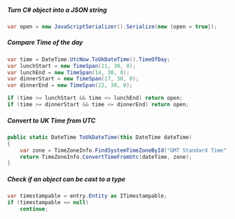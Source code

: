 ##### Turn C# object into a JSON string

```csharp
var open = new JavaScriptSerializer().Serialize(new {open = true});
```

##### Compare Time of the day

```csharp
var time = DateTime.UtcNow.ToUkDateTime().TimeOfDay;
var lunchStart = new TimeSpan(11, 30, 0);
var lunchEnd = new TimeSpan(14, 30, 0);
var dinnerStart = new TimeSpan(17, 30, 0);
var dinnerEnd = new TimeSpan(22, 30, 0);

if (time >= lunchStart && time <= lunchEnd) return open;
if (time >= dinnerStart && time <= dinnerEnd) return open;
```

##### Convert to UK Time from UTC

```csharp
public static DateTime ToUkDateTime(this DateTime dateTime)
{
    var zone = TimeZoneInfo.FindSystemTimeZoneById("GMT Standard Time");
    return TimeZoneInfo.ConvertTimeFromUtc(dateTime, zone);
}
```

##### Check if an object can be cast to a type

```csharp
var timestampable = entry.Entity as ITimestampable;
if (timestampable == null)
    continue;

```
